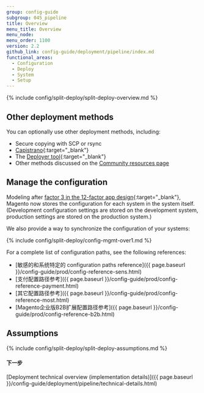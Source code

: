 ```yaml
---
group: config-guide
subgroup: 045_pipeline
title: Overview
menu_title: Overview
menu_node:
menu_order: 1100
version: 2.2
github_link: config-guide/deployment/pipeline/index.md
functional_areas:
  - Configuration
  - Deploy
  - System
  - Setup
---
```


{% include config/split-deploy/split-deploy-overview.md %}

## Other deployment methods
You can optionally use other deployment methods, including:

*	Secure copying with SCP or rsync
*	[Capistrano](http://capistranorb.com/documentation/overview/what-is-capistrano){:target="_blank"}
*	The [Deployer tool](https://deployer.org/){:target="_blank"}
*	Other methods discussed on the [Community resources page](http://devdocs.magento.com/community/resources/#installdeploy)

## Manage the configuration
Modeling after [factor 3 in the 12-factor app design](https://12factor.net/config){:target="_blank"}, Magento now stores the configuration for each system in the system itself. (Development configuration settings are stored on the development system, production settings are stored on the production system.)

We also provide a way to synchronize the configuration of your systems:

{% include config/split-deploy/config-mgmt-over1.md %}

For a complete list of configuration paths, see the following references:

*	[敏感的和系统特定的 configuration paths reference]({{ page.baseurl }}/config-guide/prod/config-reference-sens.html)
*	[支付配置路径参考]({{ page.baseurl }}/config-guide/prod/config-reference-payment.html)
*	[其它配置路径参考]({{ page.baseurl }}/config-guide/prod/config-reference-most.html)
*	[Magento企业版B2B扩展配置路径参考]({{ page.baseurl }}/config-guide/prod/config-reference-b2b.html)

## Assumptions

{% include config/split-deploy/split-deploy-assumptions.md %}

#### 下一步
[Deployment technical overview (implementation details)]({{ page.baseurl }}/config-guide/deployment/pipeline/technical-details.html)
